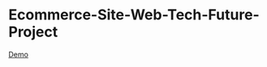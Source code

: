 # Ecommerce-Site-Web-Tech-Future-Project

<a href="https://nsmajm.github.io/Ecommerce-Site-Web-Tech-Future-Project-/index.html">Demo</a>
